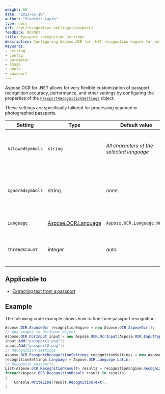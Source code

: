 ```yaml
---
weight: 50
date: "2023-05-19"
author: "Vladimir Lapin"
type: docs
url: /net/recognition-settings-passport/
feedback: OCRNET
title: Passport recognition settings
description: Configuring Aspose.OCR for .NET recognition engine for extracting text from passport images.
keywords:
- setting
- config
- parameter
- image
- photo
- passport
---
```


Aspose.OCR for .NET allows for very flexible customization of passport recognition accuracy, performance, and other settings by configuring the properties of the [`PassportRecognitionSettings`](https://reference.aspose.com/ocr/net/aspose.ocr/passportrecognitionsettings/) object.

These settings are specifically tailored for processing scanned or photographed passports.

Setting | Type | Default value | Description
------- | ---- | ------------- | -----------
`AllowedSymbols` | `string` | _All characters of the selected language_ | The [whitelist](/ocr/net/characters-whitelist/) of characters Aspose.OCR engine will look for.
`IgnoredSymbols` | string | _none_ | A [blacklist](/ocr/net/characters-blacklist/) of characters that are ignored during recognition.
`Language` | [Aspose.OCR.Language](https://reference.aspose.com/ocr/net/aspose.ocr/language/) | `Aspose.OCR.Language.None` | Specify a [language](/ocr/net/languages/) for recognition.
`ThreadsCount` | integer | _auto_ | The number of [CPU threads](/ocr/net/multithreading/) used for recognition.

## Applicable to

- [Extracting text from a passport](/ocr/net/recognition/passport/)

## Example

The following code example shows how to fine-tune passport recognition:

```csharp
Aspose.OCR.AsposeOcr recognitionEngine = new Aspose.OCR.AsposeOcr();
// Add images to OcrInput object
Aspose.OCR.OcrInput input = new Aspose.OCR.OcrInput(Aspose.OCR.InputType.SingleImage);
input.Add("passport1.png");
input.Add("passport2.png");
// Recognition settings
Aspose.OCR.PassportRecognitionSettings recognitionSettings = new Aspose.OCR.PassportRecognitionSettings();
recognitionSettings.Language = Aspose.OCR.Language.Latin;
// Recognize passports
List<Aspose.OCR.RecognitionResult> results = recognitionEngine.RecognizePassport(input, recognitionSettings);
foreach(Aspose.OCR.RecognitionResult result in results)
{
	Console.WriteLine(result.RecognitionText);
}
```
